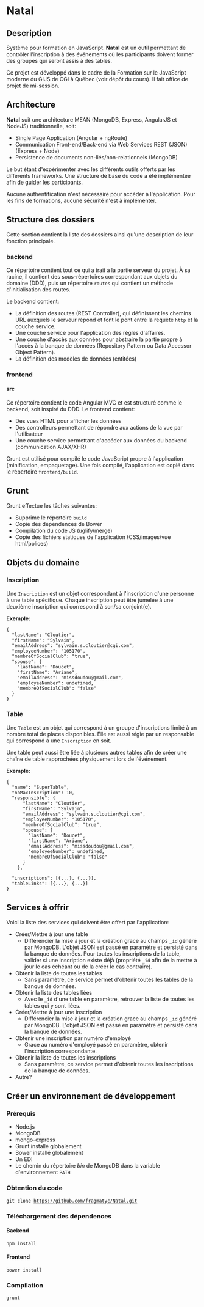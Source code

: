 # Natal

## Description
Système pour formation en JavaScript. **Natal** est un outil permettant de contrôler l'inscription à des événements où les participants doivent former des groupes qui seront assis à des tables.

Ce projet est développé dans le cadre de la Formation sur le JavaScript moderne du GIJS de CGI à Québec (voir dépôt du cours). Il fait office de projet de mi-session.

## Architecture
**Natal** suit une architecture MEAN (MongoDB, Express, AngularJS et NodeJS) traditionnelle, soit:

* Single Page Application (Angular + ngRoute)
* Communication Front-end/Back-end via Web Services REST (JSON) (Express + Node)
* Persistence de documents non-liés/non-relationnels (MongoDB)

Le but étant d'expérimenter avec les différents outils offerts par les différents frameworks. Une structure de base du code a été implémentée afin de guider les participants.

Aucune authentification n'est nécessaire pour accéder à l'application. Pour les fins de formations, aucune sécurité n'est à implémenter.

## Structure des dossiers
Cette section contient la liste des dossiers ainsi qu'une description de leur fonction principale.

### backend
Ce répertoire contient tout ce qui a trait à la partie serveur du projet. À sa racine, il contient des sous-répertoires correspondant aux objets du domaine (DDD), puis un répertoire <code>routes</code> qui contient un méthode d'initialisation des routes.

Le backend contient:

* La définition des routes (REST Controller), qui définissent les chemins URL auxquels le serveur répond et font le pont entre la requête <code>http</code> et la couche service.
* Une couche service pour l'application des règles d'affaires.
* Une couche d'accès aux données pour abstraire la partie propre à l'accès à la banque de données (Repository Pattern ou Data Accessor Object Pattern).
* La définition des modèles de données (entitées)

### frontend
#### src
Ce répertoire contient le code Angular MVC et est structuré comme le backend, soit inspiré du DDD. Le frontend contient:

* Des vues HTML pour afficher les données
* Des controlleurs permettant de répondre aux actions de la vue par l'utilisateur
* Une couche service permettant d'accéder aux données du backend (communication AJAX/XHR)

Grunt est utilisé pour compilé le code JavaScript propre à l'application (minification, empaquetage). Une fois compilé, l'application est copié dans le répertoire <code>frontend/build</code>.

## Grunt
Grunt effectue les tâches suivantes:
* Supprime le répertoire <code>build</code>
* Copie des dépendences de Bower
* Compilation du code JS (uglify/merge)
* Copie des fichiers statiques de l'application (CSS/images/vue html/polices)

## Objets du domaine
### Inscription
Une <code>Inscription</code> est un objet correspondant à l'inscription d'une personne à une table spécifique. Chaque inscription peut être jumelée à une deuxième inscription qui correspond à son/sa conjoint(e).

**Exemple:**
<pre><code>{
  "lastName": "Cloutier", 
  "firstName": "Sylvain",
  "emailAddress": "sylvain.s.cloutier@cgi.com",
  "employeeNumber": "105170",
  "membreOfSocialClub": "true",
  "spouse": {
    "lastName": "Doucet",
    "firstName": "Ariane",
    "emailAddress": "missdoudou@gmail.com",
    "employeeNumber": undefined,
    "membreOfSocialClub": "false"
  }
}</code></pre>

### Table
Une <code>Table</code> est un objet qui correspond à un groupe d'inscriptions limité à un nombre total de places disponibles. Elle est aussi régie par un responsable qui correspond à une <code>Inscription</code> en soit.

Une table peut aussi être liée à plusieurs autres tables afin de créer une chaîne de table rapprochées physiquement lors de l'événement.

**Exemple:**
<pre><code>{
  "name": "SuperTable",
  "nbMaxInscription": 10,
  "responsible": {
      "lastName": "Cloutier", 
      "firstName": "Sylvain",
      "emailAddress": "sylvain.s.cloutier@cgi.com",
      "employeeNumber": "105170",
      "membreOfSocialClub": "true",
      "spouse": {
        "lastName": "Doucet",
        "firstName": "Ariane",
        "emailAddress": "missdoudou@gmail.com",
        "employeeNumber": undefined,
        "membreOfSocialClub": "false"
      }
    },
  
  "inscriptions": [{...}, {...}],
  "tableLinks": [{...}, {...}]
}</code></pre>

## Services à offrir
Voici la liste des services qui doivent être offert par l'application:
* Créer/Mettre à jour une table
  * Différencier la mise à jour et la création grace au champs <code>_id</code> généré par MongoDB. L'objet JSON est passé en paramètre et persisté dans la banque de données. Pour toutes les inscriptions de la table, valider si une inscription existe déjà (propriété <code>_id</code> afin de la mettre à jour le cas échéant ou de la créer le cas contraire).
* Obtenir la liste de toutes les tables
  * Sans paramètre, ce service permet d'obtenir toutes les tables de la banque de données.
* Obtenir la liste des tables liées
  * Avec le <code>_id</code> d'une table en paramètre, retrouver la liste de toutes les tables qui y sont liées.
* Créer/Mettre à jour une inscription
  * Différencier la mise à jour et la création grace au champs <code>_id</code> généré par MongoDB. L'objet JSON est passé en paramètre et persisté dans la banque de données. 
* Obtenir une inscription par numéro d'employé
  * Grace au numéro d'employé passé en paramètre, obtenir l'inscription correspondante.
* Obtenir la liste de toutes les inscriptions
  * Sans paramètre, ce service permet d'obtenir toutes les inscriptions de la banque de données.
* Autre?

## Créer un environnement de développement
### Prérequis
* Node.js
* MongoDB
* mongo-express
* Grunt installé globalement
* Bower installé globalement
* Un EDI
* Le chemin du répertoire <em>bin</em> de MongoDB dans la variable d'environnement <code>PATH</code>

### Obtention du code
<code>git clone https://github.com/fragmatyc/Natal.git</code>

### Téléchargement des dépendences
#### Backend
<code>npm install</code>

#### Frontend
<code>bower install</code>

### Compilation
<code>grunt</code>
